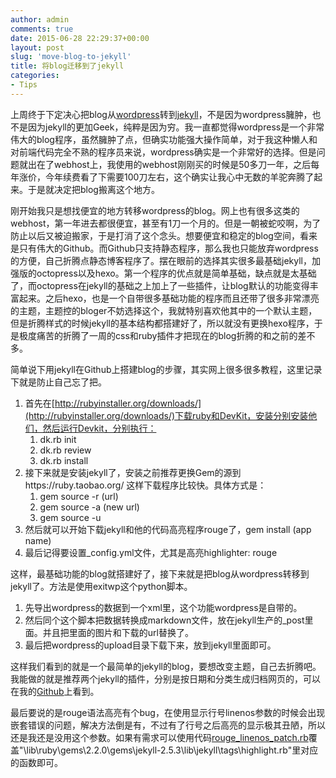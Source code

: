 ```yaml
---
author: admin
comments: true
date: 2015-06-28 22:29:37+00:00
layout: post
slug: 'move-blog-to-jekyll'
title: 将blog迁移到了jekyll
categories:
- Tips
---
```


上周终于下定决心把blog从[wordpress](http://0cch.net)转到[jekyll](http://0cch.com)，不是因为wordpress臃肿，也不是因为jekyll的更加Geek，纯粹是因为穷。我一直都觉得wordpress是一个非常伟大的blog程序，虽然臃肿了点，但确实功能强大操作简单，对于我这种懒人和对前端代码完全不熟的程序员来说，wordpress确实是一个非常好的选择。但是问题就出在了webhost上，我使用的webhost刚刚买的时候是50多刀一年，之后每年涨价，今年续费看了下需要100刀左右，这个确实让我心中无数的羊驼奔腾了起来。于是就决定把blog搬离这个地方。

刚开始我只是想找便宜的地方转移wordpress的blog。网上也有很多这类的webhost，第一年进去都很便宜，甚至有1刀一个月的。但是一朝被蛇咬啊，为了防止以后又被迫搬家，于是打消了这个念头。想要便宜和稳定的blog空间，看来是只有伟大的Github。而Github只支持静态程序，那么我也只能放弃wordpress的方便，自己折腾点静态博客程序了。摆在眼前的选择其实很多最基础jekyll，加强版的octopress以及hexo。第一个程序的优点就是简单基础，缺点就是太基础了，而octopress在jekyll的基础之上加上了一些插件，让blog默认的功能变得丰富起来。之后hexo，也是一个自带很多基础功能的程序而且还带了很多非常漂亮的主题，主题控的bloger不妨选择这个，我就特别喜欢他其中的一个默认主题，但是折腾样式的时候jekyll的基本结构都搭建好了，所以就没有更换hexo程序，于是极度痛苦的折腾了一周的css和ruby插件才把现在的blog折腾的和之前的差不多。

简单说下用jekyll在Github上搭建blog的步骤，其实网上很多很多教程，这里记录下就是防止自己忘了把。  
1. 首先在[http://rubyinstaller.org/downloads/](http://rubyinstaller.org/downloads/)下载ruby和DevKit，安装分别安装他们，然后运行Devkit，分别执行：    
	1) dk.rb init  
	2) dk.rb review  
	3) dk.rb install  
2. 接下来就是安装jekyll了，安装之前推荐更换Gem的源到https://ruby.taobao.org/ 这样下载程序比较快。具体方式是：  
	1) gem source -r (url)  
	2) gem source -a (new url)  
	3) gem source -u  
3. 然后就可以开始下载jekyll和他的代码高亮程序rouge了，gem install (app name)  
4. 最后记得要设置_config.yml文件，尤其是高亮highlighter: rouge

这样，最基础功能的blog就搭建好了，接下来就是把blog从wordpress转移到jekyll了。方法是使用exitwp这个python脚本。  
1. 先导出wordpress的数据到一个xml里，这个功能wordpress是自带的。  
2. 然后同个这个脚本把数据转换成markdown文件，放在jekyll生产的_post里面。并且把里面的图片和下载的url替换了。  
3. 最后把wordpress的upload目录下载下来，放到jekyll里面即可。

这样我们看到的就是一个最简单的jekyll的blog，要想改变主题，自己去折腾吧。我能做的就是推荐两个jekyll的插件，分别是按日期和分类生成归档网页的，可以在我的[Github](https://github.com/0cch/0CChBlog/tree/master/_plugins)上看到。

最后要说的是rouge语法高亮有个bug，在使用显示行号linenos参数的时候会出现嵌套错误的问题，解决方法倒是有，不过有了行号之后高亮的显示极其丑陋，所以还是我还是没用这个参数。如果有需求可以使用代码[rouge_linenos_patch.rb](https://gist.github.com/0cch/775e4a8a94be175cae9c)覆盖"\\lib\ruby\gems\2.2.0\gems\jekyll-2.5.3\lib\jekyll\tags\highlight.rb"里对应的函数即可。
